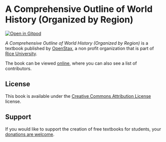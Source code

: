 # A Comprehensive Outline of World History (Organized by Region)

[![Open in Gitpod](https://gitpod.io/button/open-in-gitpod.svg)](https://gitpod.io/from-referrer/)

_A Comprehensive Outline of World History (Organized by Region)_ is a textbook published by [OpenStax](https://openstax.org/), a non profit organization that is part of [Rice University](https://www.rice.edu/).

The book can be viewed [online](https://github.com/cnx-user-books/cnxbook-a-comprehensive-outline-of-world-history-organized-by-region/releases/latest), where you can also see a list of contributors.

## License
This book is available under the [Creative Commons Attribution License](./LICENSE) license.

## Support
If you would like to support the creation of free textbooks for students, your [donations are welcome](https://riceconnect.rice.edu/donation/support-openstax-banner).
